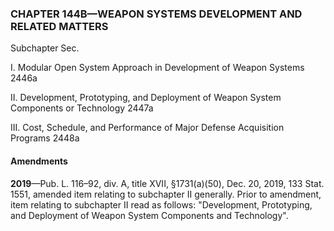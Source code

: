 ### **CHAPTER 144B—WEAPON SYSTEMS DEVELOPMENT AND RELATED MATTERS** ###

Subchapter Sec.

I. Modular Open System Approach in Development of Weapon Systems 2446a

II. Development, Prototyping, and Deployment of Weapon System Components or Technology 2447a

III. Cost, Schedule, and Performance of Major Defense Acquisition Programs 2448a

#### Amendments ####

**2019**—Pub. L. 116–92, div. A, title XVII, §1731(a)(50), Dec. 20, 2019, 133 Stat. 1551, amended item relating to subchapter II generally. Prior to amendment, item relating to subchapter II read as follows: "Development, Prototyping, and Deployment of Weapon System Components and Technology".
